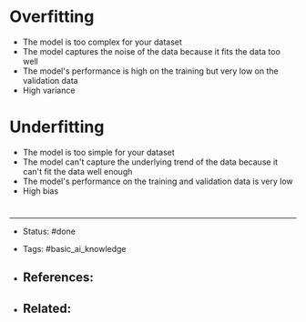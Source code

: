 # Overfitting

- The model is too complex for your dataset
- The model captures the noise of the data because it fits the data too well
- The model's performance is high on the training but very low on the validation data
- High variance

# Underfitting

- The model is too simple for your dataset
- The model can't capture the underlying trend of the data because it can't fit the data well enough
- The model's performance on the training and validation data is very low
- High bias


# 

---
- Status: #done 

- Tags: #basic_ai_knowledge 

- References:
	- 

- Related:
	- 